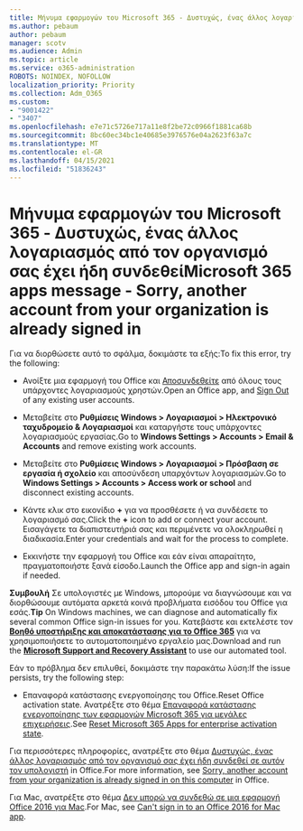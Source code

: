 ```yaml
---
title: Μήνυμα εφαρμογών του Microsoft 365 - Δυστυχώς, ένας άλλος λογαριασμός από τον οργανισμό σας έχει ήδη συνδεθεί
ms.author: pebaum
author: pebaum
manager: scotv
ms.audience: Admin
ms.topic: article
ms.service: o365-administration
ROBOTS: NOINDEX, NOFOLLOW
localization_priority: Priority
ms.collection: Adm_O365
ms.custom:
- "9001422"
- "3407"
ms.openlocfilehash: e7e71c5726e717a11e8f2be72c0966f1881ca68b
ms.sourcegitcommit: 8bc60ec34bc1e40685e3976576e04a2623f63a7c
ms.translationtype: MT
ms.contentlocale: el-GR
ms.lasthandoff: 04/15/2021
ms.locfileid: "51836243"
---
```

# <a name="microsoft-365-apps-message---sorry-another-account-from-your-organization-is-already-signed-in"></a><span data-ttu-id="1fe26-102">Μήνυμα εφαρμογών του Microsoft 365 - Δυστυχώς, ένας άλλος λογαριασμός από τον οργανισμό σας έχει ήδη συνδεθεί</span><span class="sxs-lookup"><span data-stu-id="1fe26-102">Microsoft 365 apps message - Sorry, another account from your organization is already signed in</span></span>

<span data-ttu-id="1fe26-103">Για να διορθώσετε αυτό το σφάλμα, δοκιμάστε τα εξής:</span><span class="sxs-lookup"><span data-stu-id="1fe26-103">To fix this error, try the following:</span></span>

- <span data-ttu-id="1fe26-104">Ανοίξτε μια εφαρμογή του Office και [Αποσυνδεθείτε](https://support.office.com/article/sign-out-of-office-5a20dc11-47e9-4b6f-945d-478cb6d92071) από όλους τους υπάρχοντες λογαριασμούς χρηστών.</span><span class="sxs-lookup"><span data-stu-id="1fe26-104">Open an Office app, and [Sign Out](https://support.office.com/article/sign-out-of-office-5a20dc11-47e9-4b6f-945d-478cb6d92071) of any existing user accounts.</span></span>

- <span data-ttu-id="1fe26-105">Μεταβείτε στο **Ρυθμίσεις Windows > Λογαριασμοί > Ηλεκτρονικό ταχυδρομείο & Λογαριασμοί** και καταργήστε τους υπάρχοντες λογαριασμούς εργασίας.</span><span class="sxs-lookup"><span data-stu-id="1fe26-105">Go to **Windows Settings > Accounts > Email & Accounts** and remove existing work accounts.</span></span>

- <span data-ttu-id="1fe26-106">Μεταβείτε στο **Ρυθμίσεις Windows > Λογαριασμοί > Πρόσβαση σε εργασία ή σχολείο** και αποσύνδεση υπαρχόντων λογαριασμών.</span><span class="sxs-lookup"><span data-stu-id="1fe26-106">Go to **Windows Settings > Accounts > Access work or school** and disconnect existing accounts.</span></span> 

- <span data-ttu-id="1fe26-107">Κάντε κλικ στο εικονίδιο **+** για να προσθέσετε ή να συνδέσετε το λογαριασμό σας.</span><span class="sxs-lookup"><span data-stu-id="1fe26-107">Click the **+** icon to add or connect your account.</span></span> <span data-ttu-id="1fe26-108">Εισαγάγετε τα διαπιστευτήριά σας και περιμένετε να ολοκληρωθεί η διαδικασία.</span><span class="sxs-lookup"><span data-stu-id="1fe26-108">Enter your credentials and wait for the process to complete.</span></span>

- <span data-ttu-id="1fe26-109">Εκκινήστε την εφαρμογή του Office και εάν είναι απαραίτητο, πραγματοποιήστε ξανά είσοδο.</span><span class="sxs-lookup"><span data-stu-id="1fe26-109">Launch the Office app and sign-in again if needed.</span></span> 

<span data-ttu-id="1fe26-110">**Συμβουλή** Σε υπολογιστές με Windows, μπορούμε να διαγνώσουμε και να διορθώσουμε αυτόματα αρκετά κοινά προβλήματα εισόδου του Office για εσάς.</span><span class="sxs-lookup"><span data-stu-id="1fe26-110">**Tip** On Windows machines, we can diagnose and automatically fix several common Office sign-in issues for you.</span></span> <span data-ttu-id="1fe26-111">Κατεβάστε και εκτελέστε τον **[Βοηθό υποστήριξης και αποκατάστασης για το Office 365](https://aka.ms/SaRA-OfficeSignInScenario)** για να χρησιμοποιήσετε το αυτοματοποιημένο εργαλείο μας.</span><span class="sxs-lookup"><span data-stu-id="1fe26-111">Download and run the  **[Microsoft Support and Recovery Assistant](https://aka.ms/SaRA-OfficeSignInScenario)** to use our automated tool.</span></span>

<span data-ttu-id="1fe26-112">Εάν το πρόβλημα δεν επιλυθεί, δοκιμάστε την παρακάτω λύση:</span><span class="sxs-lookup"><span data-stu-id="1fe26-112">If the issue persists, try the following step:</span></span> 

- <span data-ttu-id="1fe26-113">Επαναφορά κατάστασης ενεργοποίησης του Office.</span><span class="sxs-lookup"><span data-stu-id="1fe26-113">Reset Office activation state.</span></span> <span data-ttu-id="1fe26-114">Ανατρέξτε στο θέμα [Επαναφορά κατάστασης ενεργοποίησης των εφαρμογών Microsoft 365 για μεγάλες επιχειρήσεις](https://docs.microsoft.com/office365/troubleshoot/activation/reset-office-365-proplus-activation-state).</span><span class="sxs-lookup"><span data-stu-id="1fe26-114">See [Reset Microsoft 365 Apps for enterprise activation state](https://docs.microsoft.com/office365/troubleshoot/activation/reset-office-365-proplus-activation-state).</span></span>

<span data-ttu-id="1fe26-115">Για περισσότερες πληροφορίες, ανατρέξτε στο θέμα [Δυστυχώς, ένας άλλος λογαριασμός από τον οργανισμό σας έχει ήδη συνδεθεί σε αυτόν τον υπολογιστή](https://docs.microsoft.com/office/troubleshoot/error-messages/another-account-already-signed-in) in Office.</span><span class="sxs-lookup"><span data-stu-id="1fe26-115">For more information, see [Sorry, another account from your organization is already signed in on this computer](https://docs.microsoft.com/office/troubleshoot/error-messages/another-account-already-signed-in) in Office.</span></span>

<span data-ttu-id="1fe26-116">Για Mac, ανατρέξτε στο θέμα [Δεν μπορώ να συνδεθώ σε μια εφαρμογή Office 2016 για Mac](https://docs.microsoft.com/office365/troubleshoot/authentication/sign-in-to-office-2016-for-mac-fail).</span><span class="sxs-lookup"><span data-stu-id="1fe26-116">For Mac, see [Can't sign in to an Office 2016 for Mac app](https://docs.microsoft.com/office365/troubleshoot/authentication/sign-in-to-office-2016-for-mac-fail).</span></span>
